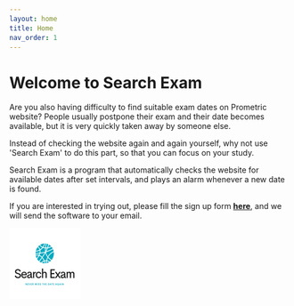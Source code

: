 ```yaml
---
layout: home
title: Home
nav_order: 1
---
```


<!-- this is the homepage -->

# Welcome to Search Exam

Are you also having difficulty to find suitable exam dates on Prometric website? People usually postpone their exam and their date becomes available, but it is very quickly taken away by someone else.

Instead of checking the website again and again yourself, why not use 'Search Exam' to do this part, so that you can focus on your study.

Search Exam is a program that automatically checks the website for available dates after set intervals, and plays an alarm whenever a new date is found.

If you are interested in trying out, please fill the sign up form [**here**](./download), and we will send the software to your email.

<img src="./images/logo.png" alt="Logo" style="zoom:50%;" />

